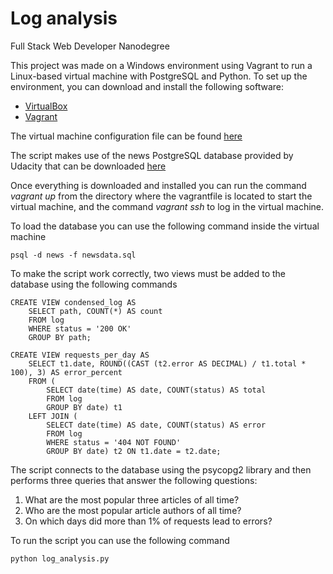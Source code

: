 # Log analysis
Full Stack Web Developer Nanodegree

This project was made on a Windows environment using Vagrant to run a Linux-based virtual machine with PostgreSQL and Python.
To set up the environment, you can download and install the following software:
 * [VirtualBox](https://www.virtualbox.org/wiki/Downloads)
 * [Vagrant](https://www.vagrantup.com/downloads.html)

The virtual machine configuration file can be found [here](https://github.com/udacity/fullstack-nanodegree-vm)

The script makes use of the news PostgreSQL database provided by Udacity that can be downloaded [here](https://d17h27t6h515a5.cloudfront.net/topher/2016/August/57b5f748_newsdata/newsdata.zip)

Once everything is downloaded and installed you can run the command *vagrant up* from the directory where the vagrantfile is located to start the virtual machine, and the command *vagrant ssh* to log in the virtual machine.

To load the database you can use the following command inside the virtual machine
```
psql -d news -f newsdata.sql
```

To make the script work correctly, two views must be added to the database
using the following commands
```
CREATE VIEW condensed_log AS
	SELECT path, COUNT(*) AS count
	FROM log
	WHERE status = '200 OK'
	GROUP BY path;

CREATE VIEW requests_per_day AS
	SELECT t1.date, ROUND((CAST (t2.error AS DECIMAL) / t1.total * 100), 3) AS error_percent
	FROM (
		SELECT date(time) AS date, COUNT(status) AS total
		FROM log
		GROUP BY date) t1
	LEFT JOIN (
		SELECT date(time) AS date, COUNT(status) AS error
		FROM log
		WHERE status = '404 NOT FOUND'
		GROUP BY date) t2 ON t1.date = t2.date;
```
The script connects to the database using the psycopg2 library and then
performs three queries that answer the following questions:

1. What are the most popular three articles of all time?
2. Who are the most popular article authors of all time?
3. On which days did more than 1% of requests lead to errors?

To run the script you can use the following command
```
python log_analysis.py
```

